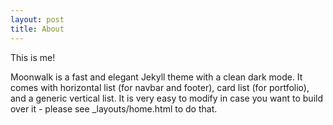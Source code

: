 ```yaml
---
layout: post
title: About
---
```


This is me!

Moonwalk is a fast and elegant Jekyll theme with a clean dark mode. It comes with horizontal list (for navbar and footer), card list (for portfolio), and a generic vertical list. It is very easy to modify in case you want to build over it - please see _layouts/home.html to do that.